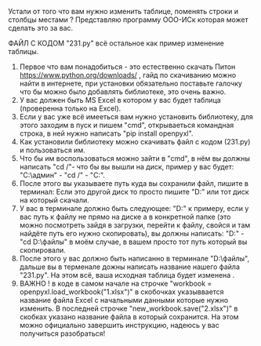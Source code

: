 Устали от того что вам нужно изменить таблице, поменять строки и столбцы местами ? 
Представляю программу OOO-ИСк которая может сделать это за вас.

ФАЙЛ С КОДОМ "231.py" всё остальное как пример изменение таблицы.

1. Первое что вам понадобиться - это естественно скачать Питон https://www.python.org/downloads/ , гайд по скачиванию можно найти в интернете, при установки обязательно поставьте галочку что бы можно было добавлять библиотеке, это очень важно.
2. У вас должен быть MS Exсel в котором у вас будет таблица (проверенна только на Excel).
3. Если у вас уже всё имееться вам нужно установить библиотеку, для этого заходим в пуск и пишем "cmd", открываеться командная строка, в ней нужно написать "pip install openpyxl".
4. Как установили библиотеку можно скачивать файл с кодом (231.py) и пользоваться им.
5. Что бы им воспользоваться можно зайти в "cmd", в нём вы должны написать "cd /"- что бы вы вышли на диск, пример у вас будет:
"С:\админ" - "cd /" - "C:".
6. После этого вы указываете путь куда вы сохранили файл, пишите в терминал: Если это другой диск то просто пишите "D:" или тот диск на который скачали.
7. У вас в терминале должно быть следующее: "D:" к примеру, если у вас путь к файлу не прямо на диске а в конкретной папке (это можно посмотреть зайдя в загрузки, перейти к файлу, свойся и там найдёте путь его нужно скопировать), вы должны написать:
"D:" - "cd D:\файлы" в моём случае, в вашем просто тот путь который вы скопировали.
8. После этого у вас должно быть написанно в терминале "D:\файлы", дальше вы в терменале дожны написать название нашего файла "231.py".
На этом всё, ваша исходная таблица будет изменена .
9. ВАЖНО ! в коде в самом начале на строчке "workbook = openpyxl.load_workbook("1.xlsx")" в скобочках указыввается название файла Excel с начальными данными которые нужно изменить.
В последней строчке "new_workbook.save("2.xlsx")" в скобках указано название файла в который сохранится.
На этом можно официально завершить инструкцию, надеюсь у вас получиться разобраться!
